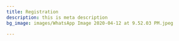 ```yaml
---
title: Registration
description: this is meta description
bg_image: images/WhatsApp Image 2020-04-12 at 9.52.03 PM.jpeg

---
```

